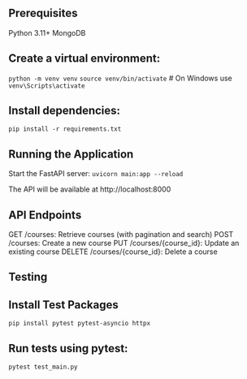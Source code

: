 ## Prerequisites

Python 3.11+
MongoDB

## Create a virtual environment:

`python -m venv venv`
`source venv/bin/activate` # On Windows use `venv\Scripts\activate`

## Install dependencies:

`pip install -r requirements.txt`

## Running the Application

Start the FastAPI server:
`uvicorn main:app --reload`

The API will be available at http://localhost:8000

## API Endpoints

GET /courses: Retrieve courses (with pagination and search)
POST /courses: Create a new course
PUT /courses/{course_id}: Update an existing course
DELETE /courses/{course_id}: Delete a course

## Testing

## Install Test Packages

`pip install pytest pytest-asyncio httpx`

## Run tests using pytest:

`pytest test_main.py`
